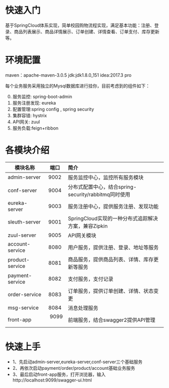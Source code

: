 # 快速入门
基于SpringCloud体系实现，简单校园购物流程实现，满足基本功能：注册、登录、商品列表展示、商品详情展示、订单创建、详情查看、订单支付、库存更新等。


# 环境配置
maven：apache-maven-3.0.5
jdk:jdk1.8.0_151
idea:2017.3 pro


每个业务服务采用独立的Mysql数据库进行挂你，目前考虑到的组件如下：

0. 服务监控: spring-boot-admin
1. 服务注册发现: eureka
2. 配置管理:spring config , spring security
3. 集群容错: hystrix
4. API网关: zuul
5. 服务负载:feign+ribbon

# 各模块介绍

|      模块名称         |    端口    |             简介                                               |
| --------             |   :-----:   | :----               |
| admin-server         |    9002    |  服务监控中心，监控所有服务模块    |
| conf-server          |    9004    |  分布式配置中心，结合spring-security/rabbitmq同时使用   |
| eureka-server        |    9003    |  服务注册中心，提供服务注册、发现功能  |
| sleuth-server        |    9001    |  SpringCloud实现的一种分布式追踪解决方案，兼容Zipkin  |
| zuul-server          |    9005    |  API网关模块  |
| account-service      |    8080    |  用户服务，提供注册、登录、地址等服务  |
| product-service      |    8081    |  商品服务，提供商品列表、详情、库存更新等服务  |
| payment-service      |    8082    |  支付服务，支付记录  |
| order-service        |    8083    |  订单服务，提供订单创建、详情、状态变更  |
| msg-service          |    8084    |  消息处理服务  |
| front-app            |    9099    |  前端服务，结合swagger2提供API管理  |


# 快速上手
- 1、先启动admin-server,eureka-server,conf-server三个基础服务
- 2、再依次启动payment/order/product/account基础业务服务
- 3、最后启动front-app服务，打开浏览器，输入http://localhost:9099/swagger-ui.html